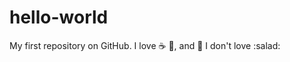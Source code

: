 # hello-world
My first repository on GitHub.
I love :coffee:  :pizza:, and :dancer: 
I don't love :salad:

